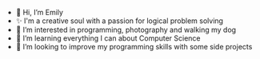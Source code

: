 - 👋 Hi, I’m Emily
- ✨ I'm a creative soul with a passion for logical problem solving
- 👀 I’m interested in programming, photography and walking my dog
- 🌱 I’m learning everything I can about Computer Science
- 💞️ I’m looking to improve my programming skills with some side projects

<!---
EmilyClare4/EmilyClare4 is a ✨ special ✨ repository because its `README.md` (this file) appears on your GitHub profile.
You can click the Preview link to take a look at your changes.
--->
